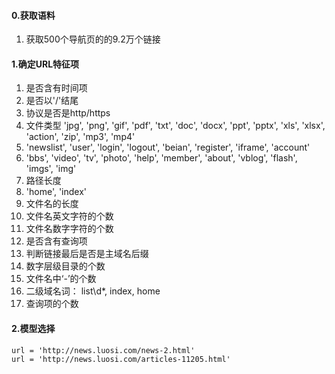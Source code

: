 #### 0.获取语料
1. 获取500个导航页的的9.2万个链接

#### 1.确定URL特征项

1. 是否含有时间项
2. 是否以'/'结尾
3. 协议是否是http/https
4. 文件类型 'jpg', 'png', 'gif', 'pdf', 'txt', 'doc', 'docx', 'ppt', 'pptx', 'xls', 'xlsx', 'action', 'zip', 'mp3', 'mp4'
5. 'newslist', 'user', 'login', 'logout', 'beian', 'register', 'iframe', 'account'
6. 'bbs', 'video', 'tv', 'photo', 'help', 'member', 'about', 'vblog', 'flash', 'imgs', 'img'
7. 路径长度
8. 'home', 'index'
9. 文件名的长度
10. 文件名英文字符的个数
11. 文件名数字字符的个数
12. 是否含有查询项
13. 判断链接最后是否是主域名后缀
14. 数字层级目录的个数
15. 文件名中‘-’的个数
16. 二级域名词： list\d*, index, home
17. 查询项的个数



#### 2.模型选择
    url = 'http://news.luosi.com/news-2.html'
    url = 'http://news.luosi.com/articles-11205.html'